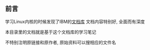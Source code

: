 ## 前言
学习Linux内核的时候发现了IBM的[文档库](www.ibm.com/developerworks/cn)
文档内容特别好, 全面而有深度

本目录里的文档就是基于这个文档库的学习笔记

不特别注明原链接和原作者, 原始资料可以搜相应的文件名
